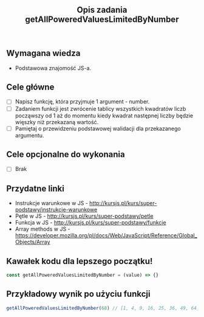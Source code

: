 <h2 align="center">Opis zadania getAllPoweredValuesLimitedByNumber</h2>

<br>

## Wymagana wiedza

-   Podstawowa znajomość JS-a.

## Cele główne

-   [ ] Napisz funkcję, która przyjmuje 1 argument - number.
-   [ ] Zadaniem funkcji jest zwrócenie tablicy wszystkich kwadratów liczb począwszy od 1 aż do momentu kiedy kwadrat następnej liczby będzie więszky niż przekazaną wartość.
-   [ ] Pamiętaj o przewidzeniu podstawowej walidacji dla przekazanego argumentu.

## Cele opcjonalne do wykonania

-   [ ] Brak

## Przydatne linki

-   Instrukcje warunkowe w JS - http://kursjs.pl/kurs/super-podstawy/instrukcje-warunkowe
-   Pętle w JS - http://kursjs.pl/kurs/super-podstawy/petle
-   Funkcja w JS - http://kursjs.pl/kurs/super-podstawy/funkcje
-   Array methods w JS - https://developer.mozilla.org/pl/docs/Web/JavaScript/Reference/Global_Objects/Array

## Kawałek kodu dla lepszego początku!

```javascript
const getAllPoweredValuesLimitedByNumber = (value) => {}
```

## Przykładowy wynik po użyciu funkcji

```javascript
getAllPoweredValuesLimitedByNumber(68) // [1, 4, 9, 16, 25, 36, 49, 64]
```
